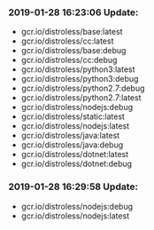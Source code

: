 ### 2019-01-28 16:23:06 Update:

- gcr.io/distroless/base:latest
- gcr.io/distroless/cc:latest
- gcr.io/distroless/base:debug
- gcr.io/distroless/cc:debug
- gcr.io/distroless/python3:latest
- gcr.io/distroless/python3:debug
- gcr.io/distroless/python2.7:debug
- gcr.io/distroless/python2.7:latest
- gcr.io/distroless/nodejs:debug
- gcr.io/distroless/static:latest
- gcr.io/distroless/nodejs:latest
- gcr.io/distroless/java:latest
- gcr.io/distroless/java:debug
- gcr.io/distroless/dotnet:latest
- gcr.io/distroless/dotnet:debug
### 2019-01-28 16:29:58 Update:

- gcr.io/distroless/nodejs:debug
- gcr.io/distroless/nodejs:latest
